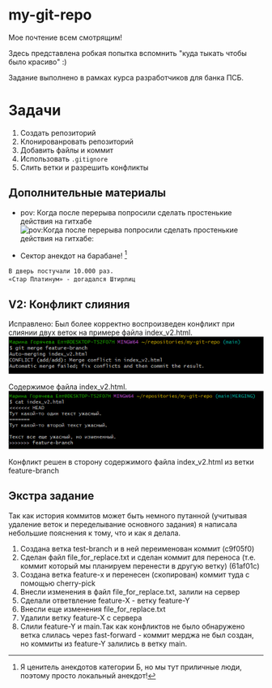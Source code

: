 # my-git-repo
Мое почтение всем смотрящим!

Здесь представлена робкая попытка вспомнить "куда тыкать чтобы было красиво" :)

Задание выполнено в рамках курса разработчиков для банка ПСБ.

# Задачи
1. Создать репозиторий
2. Клонированровать репозиторий
3. Добавить файлы и коммит
4. Использовать `.gitignore`
5. Слить ветки и разрешить конфликты

## Дополнительные материалы
* pov: Когда после перерыва попросили сделать простенькие действия на гитхабе
![pov:Когда после перерыва попросили сделать простенькие действия на гитхабе:](https://sun9-78.userapi.com/impg/fhCAaJolP1l-dS3opL_eFDG58lQZykTfxYQbPQ/JaRlGJCtOvE.jpg?size=726x636&quality=96&sign=828a37cddc3966c0944ea0cb779a2757&type=album)

* Сектор анекдот на барабане! [^1]
```
В дверь постучали 10.000 раз.
«Стар Платинум» - догадался Штирлиц
```
[^1]:Я ценитель анекдотов категории Б, но мы тут приличные люди, поэтому просто локальный анекдот!

## V2: Конфликт слияния
Исправлено: Был более корректно воспроизведен конфликт при слиянии двух веток на примере файла index_v2.html.
![Скриншот консоли с конфликтом](/PIC/CONFLICT.png)  

Содержимое файла index_v2.html.  
![Скриншот с конфликтующим содержимым](/PIC/CONFLICT_2.png)

Конфликт решен в сторону содержимого файла index_v2.html из ветки feature-branch

## Экстра задание
Так как история коммитов может быть немного путанной (учитывая удаление веток и переделывание основного задания) я написала небольшие пояснения к тому, что и как я делала.
1. Создана ветка test-branch и в ней переименован коммит (c9f05f0)  
2. Сделан файл file_for_replace.txt и сделан коммит для переноса (т.е. коммит который мы планируем перенести в другую ветку) (61af01c)  
3. Создана ветка feature-x и перенесен (скопирован) коммит туда с помощью cherry-pick  
4. Внесли изменения в файл file_for_replace.txt, залили на сервер  
5. Сделали ответвление feature-X - ветку feature-Y  
6. Внесли еще изменения file_for_replace.txt 
7. Удалили ветку feature-X с сервера   
8. Слили feature-Y и main.Так как конфликтов не было обнаружено ветка слилась через fast-forward - коммит мерджа не был создан, но коммиты из feature-Y залились в ветку main.  

